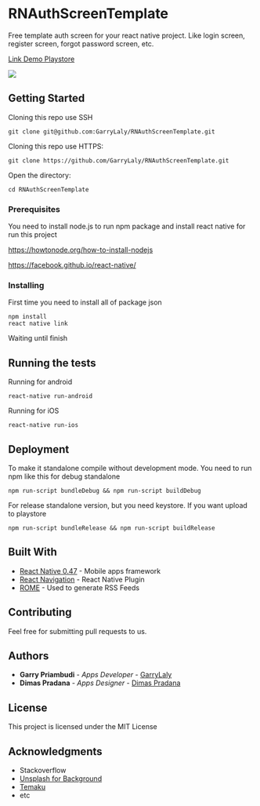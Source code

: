 # RNAuthScreenTemplate

Free template auth screen for your react native project. Like login screen, register screen, forgot password screen, etc.

[Link Demo Playstore](https://play.google.com/store/apps/details?id=com.rnauthscreentemplate)

![](http://temaku.co.id/uploads/products/rnauthscreentemplate.png)

## Getting Started

Cloning this repo use SSH
```
git clone git@github.com:GarryLaly/RNAuthScreenTemplate.git
```

Cloning this repo use HTTPS:
```
git clone https://github.com/GarryLaly/RNAuthScreenTemplate.git
```

Open the directory:
```
cd RNAuthScreenTemplate
```

### Prerequisites

You need to install node.js to run npm package and install react native for run this project

https://howtonode.org/how-to-install-nodejs

https://facebook.github.io/react-native/

### Installing

First time you need to install all of package json

```
npm install
react native link
```

Waiting until finish

## Running the tests

Running for android
```
react-native run-android
```
Running for iOS
```
react-native run-ios
```

## Deployment

To make it standalone compile without development mode. You need to run npm like this for debug standalone
```
npm run-script bundleDebug && npm run-script buildDebug
```
For release standalone version, but you need keystore. If you want upload to playstore
```
npm run-script bundleRelease && npm run-script buildRelease
```

## Built With

* [React Native 0.47](http://facebook.github.io/react-native/releases/0.47/) - Mobile apps framework
* [React Navigation](https://reactnavigation.org/) - React Native Plugin
* [ROME](https://rometools.github.io/rome/) - Used to generate RSS Feeds

## Contributing

Feel free for submitting pull requests to us.

## Authors

* **Garry Priambudi** - *Apps Developer* - [GarryLaly](https://github.com/GarryLaly)
* **Dimas Pradana** - *Apps Designer* - [Dimas Pradana](https://www.facebook.com/sha.dow.5836711)

## License

This project is licensed under the MIT License

## Acknowledgments

* Stackoverflow
* [Unsplash for Background](https://unsplash.com/photos/D6RsA8pmYko)
* [Temaku](http://temaku.co.id)
* etc
